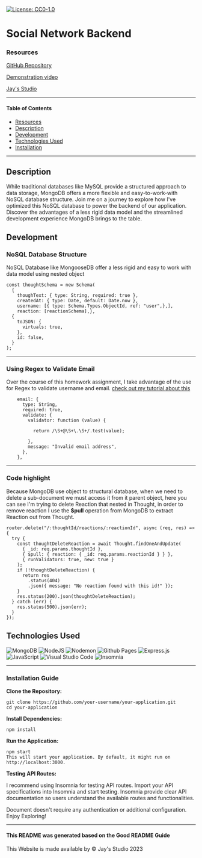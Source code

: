 [![License: CC0-1.0](https://licensebuttons.net/l/zero/1.0/80x15.png)](http://creativecommons.org/publicdomain/zero/1.0/)

# Social Network Backend

### Resources

[GitHub Repository](https://github.com/Truecoding4life/Developer-blog-with-model-view-control)

[Demonstration video](https://developer-blogpost-a4d9376f41de.herokuapp.com/dashboard)

[Jay's Studio](https://truecoding4life.github.io/Jaystudio/)

---

#### Table of Contents

- [Resources](#resources)
- [Description](#description)
- [Development](#development)
- [Technologies Used](#technologies-used)
- [Installation](#installation)

---

## Description
While traditional databases like MySQL provide a structured approach to data storage, MongoDB offers a more flexible and easy-to-work-with NoSQL database structure. Join me on a journey to explore how I've optimized this NoSQL database to power the backend of our application. Discover the advantages of a less rigid data model and the streamlined development experience MongoDB brings to the table.


## Development

### NoSQL Database Structure

NoSQL Database like MongooseDB offer a less rigid and easy to work with data model using nested object

```
const thoughtSchema = new Schema(
  {
    thoughText: { type: String, required: true },
    createdAt: { type: Date, default: Date.now },
    username: [{ type: Schema.Types.ObjectId, ref: "user",},],
    reaction: [reactionSchema],},
  {
    toJSON: {
      virtuals: true,
    },
    id: false,
  }
);
```

---

### Using Regex to Validate Email

Over the course of this homework assignment, I take advantage of the use for Regex to validate username and email. [check out my tutorial about this](https://gist.github.com/Truecoding4life/613f04cc85d5c1c9cea3ec32ba87d318)

```
    email: {
      type: String,
      required: true,
      validate: {
        validator: function (value) {

          return /\S+@\S+\.\S+/.test(value);

        },
        message: "Invalid email address",
      },
    },

```

---

### Code highlight
Because MongoDB use object to structural database, when we need to delete a sub-document we must access it from it parent object, here you can see I'm trying to delete Reaction that nested in Thought, in order to remove reaction I use the **$pull** operation from MongoDB to extract Reaction out from Thought.

```
router.delete("/:thoughtId/reactions/:reactionId", async (req, res) => {
  try {
    const thoughtDeleteReaction = await Thought.findOneAndUpdate(
      { _id: req.params.thoughtId },
      { $pull: { reaction: { _id: req.params.reactionId } } },
      { runValidators: true, new: true }
    );
    if (!thoughtDeleteReaction) {
      return res
        .status(404)
        .json({ message: "No reaction found with this id!" });
    }
    res.status(200).json(thoughtDeleteReaction);
  } catch (err) {
    res.status(500).json(err);
  }
});
```




## Technologies Used

![MongoDB](https://img.shields.io/badge/MongoDB-%234ea94b.svg?style=for-the-badge&logo=mongodb&logoColor=white)
![NodeJS](https://img.shields.io/badge/node.js-6DA55F?style=for-the-badge&logo=node.js&logoColor=white)
![Nodemon](https://img.shields.io/badge/NODEMON-%23323330.svg?style=for-the-badge&logo=nodemon&logoColor=%BBDEAD)
![Github Pages](https://img.shields.io/badge/github%20pages-121013?style=for-the-badge&logo=github&logoColor=white)
![Express.js](https://img.shields.io/badge/express.js-%23404d59.svg?style=for-the-badge&logo=express&logoColor=%2361DAFB)
![JavaScript](https://img.shields.io/badge/javascript-%23323330.svg?style=for-the-badge&logo=javascript&logoColor=%23F7DF1E)
![Visual Studio Code](https://img.shields.io/badge/Visual%20Studio%20Code-0078d7.svg?style=for-the-badge&logo=visual-studio-code&logoColor=white)
![Insomnia](https://img.shields.io/badge/Insomnia-black?style=for-the-badge&logo=insomnia&logoColor=5849BE)

---

### Installation Guide

**Clone the Repository:**
```
git clone https://github.com/your-username/your-application.git
cd your-application

```
**Install Dependencies:**

```
npm install

```

**Run the Application:**

```
npm start
This will start your application. By default, it might run on http://localhost:3000.

```

**Testing API Routes:**

I recommend using Insomnia for testing API routes.
Import your API specifications into Insomnia and start testing.
Insomnia provide clear API documentation so users understand the available routes and functionalities. 


Document doesn't require any authentication or additional configuration.
Enjoy Exploring!


---

#### This README was generated based on the Good README Guide

This Website is made available by © Jay's Studio 2023
